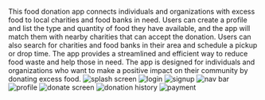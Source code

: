 This food donation app connects individuals and organizations with excess food to local charities and
food banks in need.
Users can create a profile and list the type and quantity of food they have available, and the app will
match them with nearby charities that can accept the donation.
Users can also search for charities and food banks in their area and schedule a pickup or drop time.
The app provides a streamlined and efficient way to reduce food waste and help those in need.
The app is designed for individuals and organizations who want to make a positive impact on their
community by donating excess food.
![splash screen](https://github.com/Ayush75567/Food_Donation/assets/81349035/8634d9f9-cc2c-414a-920c-016158fab2e9)
![login](https://github.com/Ayush75567/Food_Donation/assets/81349035/751936f1-1de9-4831-bb13-99c052260808)
![signup](https://github.com/Ayush75567/Food_Donation/assets/81349035/61e07316-c4c2-40b9-847f-61a4627e6668)
![nav bar](https://github.com/Ayush75567/Food_Donation/assets/81349035/0ab17047-e1fa-46e0-99e4-8dccd7c25ee3)
![profile](https://github.com/Ayush75567/Food_Donation/assets/81349035/ba1bd00d-f607-4efe-b55f-83f841f8a4e1)
![donate screen](https://github.com/Ayush75567/Food_Donation/assets/81349035/caee2450-c75d-4ac9-9e94-5c2f5744979d)
![donation history](https://github.com/Ayush75567/Food_Donation/assets/81349035/1d04055f-c06e-49ee-82aa-ae567eb343e7)
![payment](https://github.com/Ayush75567/Food_Donation/assets/81349035/9e08109d-b33e-4c39-a635-2d8f5fb3cc64)




